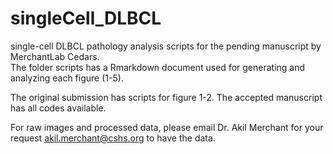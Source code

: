 # singleCell_DLBCL
single-cell DLBCL pathology analysis scripts for the pending manuscript by MerchantLab Cedars.  
 The folder scripts has a Rmarkdown document used for generating and analyzing each figure (1-5).  
 
 The original submission has scripts for figure 1-2. 
 The accepted manuscript has all codes available.
 
 For raw images and processed data, please email Dr. Akil Merchant for your request akil.merchant@cshs.org to have the data.
